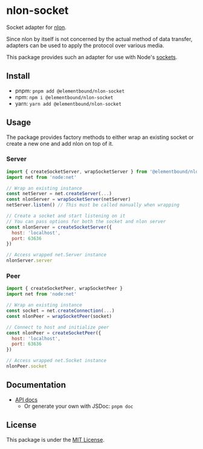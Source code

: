 # nlon-socket

Socket adapter for [nlon](../../).

Since nlon by itself is not concerned by the actual method of data transfer,
adapters can be used to apply the protocol over various media.

This package provides such an adapter for use with Node's
[sockets](https://nodejs.org/api/net.html).

## Install

- pnpm: `pnpm add @elementbound/nlon-socket`
- npm: `npm i @elementbound/nlon-socket`
- yarn: `yarn add @elementbound/nlon-socket`

## Usage

The package provides factory methods to either wrap an existing socket or create
a new one and add nlon on top of it.

### Server

```js
import { createSocketServer, wrapSocketServer } from '@elementbound/nlon-socket'
import net from 'node:net'

// Wrap an existing instance
const netServer = net.createServer(...)
const nlonServer = wrapSocketServer(netServer)
netServer.listen() // This must be called manually when wrapping

// Create a socket and start listening on it
// You can pass options for both the socket and nlon server
const nlonServer = createSocketServer({
  host: 'localhost',
  port: 63636
})

// Access wrapped net.Server instance
nlonServer.server
```

### Peer

```js
import { createSocketPeer, wrapSocketPeer }
import net from 'node:net'

// Wrap an existing instance
const socket = net.createConnection(...)
const nlonPeer = wrapSocketPeer(socket)

// Connect to host and initialize peer
const nlonPeer = createSocketPeer({
  host: 'localhost',
  port: 63636
})

// Access wrapped net.Socket instance
nlonPeer.socket
```

## Documentation

- [API docs](https://elementbound.github.io/nlon/nlon-socket/)
  - Or generate your own with JSDoc: `pnpm doc`

## License

This package is under the [MIT License](../../LICENSE).
